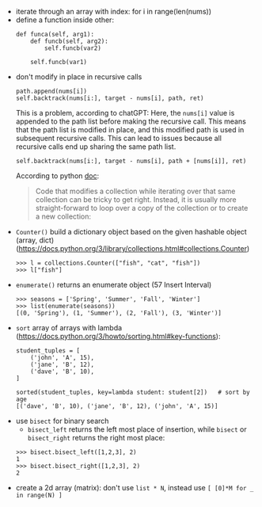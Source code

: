 * iterate through an array with index: for i in range(len(nums))
* define a function inside other:
    ```
    def funca(self, arg1):
        def funcb(self, arg2):
            self.funcb(var2)

        self.funcb(var1)
    ```
* don't modify in place in recursive calls
    ```
    path.append(nums[i])
    self.backtrack(nums[i:], target - nums[i], path, ret)
    ```
    This is a problem, according to chatGPT:
    Here, the `nums[i]` value is appended to the path list before making the recursive call. This means that the path list is modified in place, and this modified path is used in subsequent recursive calls. This can lead to issues because all recursive calls end up sharing the same path list.
    ```
    self.backtrack(nums[i:], target - nums[i], path + [nums[i]], ret)
    ```
    According to python [doc](https://docs.python.org/3/tutorial/controlflow.html#for):
    > Code that modifies a collection while iterating over that same collection can be tricky to get right. Instead, it is usually more straight-forward to loop over a copy of the collection or to create a new collection:
* `Counter()` build a dictionary object based on the given hashable object (array, dict) (https://docs.python.org/3/library/collections.html#collections.Counter)
    ```
    >>> l = collections.Counter(["fish", "cat", "fish"])
    >>> l["fish"]
    ```
* `enumerate()` returns an enumerate object (57 Insert Interval)
    ```
    >>> seasons = ['Spring', 'Summer', 'Fall', 'Winter']
    >>> list(enumerate(seasons))
    [(0, 'Spring'), (1, 'Summer'), (2, 'Fall'), (3, 'Winter')]
    ```
* `sort` array of arrays with lambda (https://docs.python.org/3/howto/sorting.html#key-functions):
    ```
    student_tuples = [
        ('john', 'A', 15),
        ('jane', 'B', 12),
        ('dave', 'B', 10),
    ]

    sorted(student_tuples, key=lambda student: student[2])   # sort by age
    [('dave', 'B', 10), ('jane', 'B', 12), ('john', 'A', 15)]
    ```
* use `bisect` for binary search
    * `bisect_left` returns the left most place of insertion, while `bisect` or `bisect_right` returns the right most place:
    ```
    >>> bisect.bisect_left([1,2,3], 2)
    1
    >>> bisect.bisect_right([1,2,3], 2)
    2
    ```
* create a 2d array (matrix): don't use `list * N`, instead use `[ [0]*M for _ in range(N) ]`